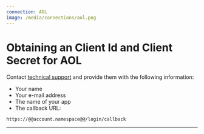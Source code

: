 ```yaml
---
connection: AOL
image: /media/connections/aol.png
---
```


# Obtaining an Client Id and Client Secret for AOL

Contact [technical support](http://help.reader.aol.com/knowledgebase) and provide them with the following information:

* Your name
* Your e-mail address
* The name of your app
* The callback URL:

```
https://@@account.namespace@@/login/callback
```

---
